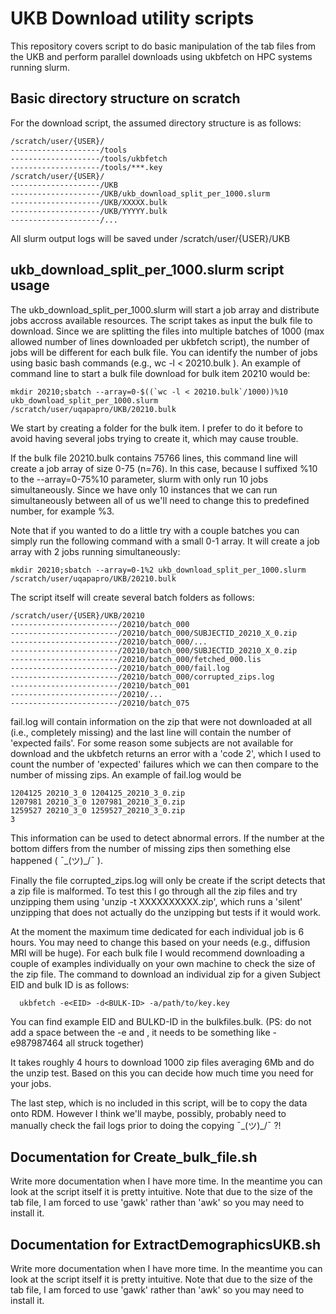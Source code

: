 # UKB Download utility scripts

This repository covers script to do basic manipulation of the tab files from the UKB and perform parallel downloads using ukbfetch on HPC systems running slurm.

## Basic directory structure on scratch

For the download script, the assumed directory structure is as follows:

```
/scratch/user/{USER}/
--------------------/tools
--------------------/tools/ukbfetch
--------------------/tools/***.key
/scratch/user/{USER}/
--------------------/UKB
--------------------/UKB/ukb_download_split_per_1000.slurm
--------------------/UKB/XXXXX.bulk
--------------------/UKB/YYYYY.bulk
--------------------/...
```

All slurm output logs will be saved under /scratch/user/{USER}/UKB

## ukb_download_split_per_1000.slurm script usage

The ukb_download_split_per_1000.slurm will start a job array and distribute jobs accross available resources. The script takes as input the bulk file to download. Since we are splitting the files into multiple batches of 1000 (max allowed number of lines downloaded per ukbfetch script), the number of jobs will be different for each bulk file. You can identify the number of jobs using basic bash commands (e.g., wc -l < 20210.bulk ). An example of command line to start a bulk file download for bulk item 20210 would be:

```
mkdir 20210;sbatch --array=0-$((`wc -l < 20210.bulk`/1000))%10 ukb_download_split_per_1000.slurm /scratch/user/uqapapro/UKB/20210.bulk
```
We start by creating a folder for the bulk item. I prefer to do it before to avoid having several jobs trying to create it, which may cause trouble.

If the bulk file 20210.bulk contains 75766 lines, this command line will create a job array of size 0-75 (n=76). In this case, because I suffixed %10 to the --array=0-75%10 parameter, slurm with only run 10 jobs simultaneously. Since we have only 10 instances that we can run simultaneously between all of us we'll need to change this to predefined number, for example %3. 

Note that if you wanted to do a little try with a couple batches you can simply run the following command with a small 0-1 array. It will create a job array with 2 jobs running simultaneously:
```
mkdir 20210;sbatch --array=0-1%2 ukb_download_split_per_1000.slurm /scratch/user/uqapapro/UKB/20210.bulk
```

The script itself will create several batch folders as follows:


```
/scratch/user/{USER}/UKB/20210
------------------------/20210/batch_000
------------------------/20210/batch_000/SUBJECTID_20210_X_0.zip
------------------------/20210/batch_000/...
------------------------/20210/batch_000/SUBJECTID_20210_X_0.zip
------------------------/20210/batch_000/fetched_000.lis
------------------------/20210/batch_000/fail.log
------------------------/20210/batch_000/corrupted_zips.log
------------------------/20210/batch_001
------------------------/20210/...
------------------------/20210/batch_075
```

fail.log will contain information on the zip that were not downloaded at all (i.e., completely missing) and the last line will contain the number of 'expected fails'. For some reason some subjects are not available for download and the ukbfetch returns an error with a 'code 2', which I used to count the number of 'expected' failures which we can then compare to the number of missing zips.
An example of fail.log would be
```
1204125 20210_3_0 1204125_20210_3_0.zip
1207981 20210_3_0 1207981_20210_3_0.zip
1259527 20210_3_0 1259527_20210_3_0.zip
3
```

This information can be used to detect abnormal errors. If the number at the bottom differs from the number of missing zips then something else happened ( ¯\_(ツ)_/¯ ). 

Finally the file corrupted_zips.log will only be create if the script detects that a zip file is malformed. To test this I go through all the zip files and try unzipping them using 'unzip -t XXXXXXXXXX.zip', which runs a 'silent' unzipping that does not actually do the unzipping but tests if it would work.

At the moment the maximum time dedicated for each individual job is 6 hours. You may need to change this based on your needs (e.g., diffusion MRI will be huge). For each bulk file I would recommend downloading a couple of examples individually on your own machine to check the size of the zip file. The command to download an individual zip for a given Subject EID and bulk ID  is as follows:
```
  ukbfetch -e<EID> -d<BULK-ID> -a/path/to/key.key
```
You can find example EID and BULKD-ID in the bulkfiles.bulk. (PS: do not add a space between the -e and <EDI>, it needs to be something like -e987987464 all struck together)

It takes roughly 4 hours to download 1000 zip files averaging 6Mb and do the unzip test. Based on this you can decide how much time you need for your jobs.


The last step, which is no included in this script, will be to copy the data onto RDM. However I think we'll maybe, possibly, probably need to manually check the fail logs prior to doing the copying ¯\_(ツ)_/¯ ?!

## Documentation for Create_bulk_file.sh

Write more documentation when I have more time. In the meantime you can look at the script itself it is pretty intuitive. 
Note that due to the size of the tab file, I am forced to use 'gawk' rather than 'awk' so you may need to install it.

## Documentation for ExtractDemographicsUKB.sh
Write more documentation when I have more time. In the meantime you can look at the script itself it is pretty intuitive. 
Note that due to the size of the tab file, I am forced to use 'gawk' rather than 'awk' so you may need to install it.
